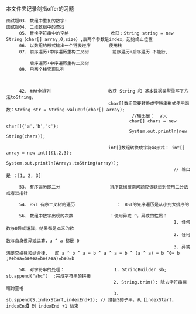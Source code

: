 本文件夹记录剑指offer的习题

    面试题03. 数组中重复的数字:
    面试题04. 二维数组中的查找
         05. 替换字符串中的空格                收获：String string = new String（char[] array,0,size）,后两个参数是index，起始终止位置
         06. 以数组的形式输出一个链表逆序       使用栈
         07. 前序遍历+中序遍历重构二叉树         前序遍历+后序遍历 不能行,
                                                                                        
             后序遍历+中序遍历重构二叉树 
         09. 用两个栈实现队列
         
         
         
         42. ###全排列                      收获 String 和 基本数据类型重写了方法toString，
                                           char[]数组需要转换成字符串形式使用函数：String str = String.valueOf(char[] array);
                                                    //输出是：  abc
                                                   char[] chars = new char[]{'a','b','c'};
                                                   System.out.println(new String(chars));
                                              
                                           int[]数组转换成字符串形式： int[] array = new int[]{1,2,3};
                                                                    System.out.println(Arrays.toString(array));
                                                                    // 输出是 ：[1, 2, 3]  
                                                                    
         53. 有序遍历即二分                   排序数组搜索问题应该联想到使用二分法或者双指针    
         
         54. BST 有序二叉树的遍历                :  BST的先序遍历是从小到大排序的           
         
         56. 数组中数字出现的次数              ：使用异或 ^，异或的性质： 
                                                                    1. 任何数与0异或运算，结果都是本来的数
                                                                    2. 任何数与自身做异或运算，a ^ a 都是 0
                                                                    3. 异或满足交换律和结合律，  即 a ^ b ^ a = b ^ a ^ a = b ^ (a ^ a) = b ^0= b ;a⊕b⊕a=b⊕a⊕a=b⊕(a⊕a)=b⊕0=b
                                                                                     
         58. 对字符串的处理：                   1. StringBuilder sb;  sb.append("abc")  :完成字符串的拼接   
                                             2. String.trim(): 除去字符串两端的空格   
                                             3. sb.sppend(S,indexStart,indexEnd+1); // 拼接S的子串，从【indexStart，indexEnd】到 indexEnd +1 结束    
                                                                                                                      